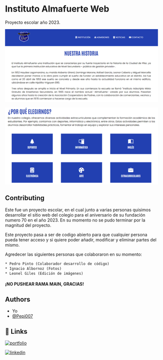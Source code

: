 
# Instituto Almafuerte Web

Proyecto escolar año 2023.


![Captura apartado historia](./img/screen-historia.png)

![Captura index](./img/screen-elegirnos.png)


## Contributing

Este fue un proyecto escolar, en el cual junto a varias personas quisimos desarrollar el sitio web del colegio para el aniversario de su fundación numero 70 en el año 2023. En su momento no se pudo terminar por la magnitud del proyecto.

Este proyecto pasa a ser de codigo abierto para que cualquier persona pueda tener acceso y si quiere poder añadir, modificar y eliminar partes del mismo.

Agredecer las siguientes personas que colaboraron en su momento:
    
    * Pedro Pinto (Colaborador desarrollo de código)
    * Ignacio Albornoz (Fotos)
    * Leonel Giles (Edición de imágenes)

#### ¡NO PUSHEAR RAMA MAIN, GRACIAS!
## Authors

- Yo
- [@Pepi007](https://github.com/Pepi007)


## 🔗 Links
[![portfolio](https://img.shields.io/badge/my_portfolio-000?style=for-the-badge&logo=ko-fi&logoColor=white)](https://www.github.com/ezep23)

[![linkedin](https://img.shields.io/badge/linkedin-0A66C2?style=for-the-badge&logo=linkedin&logoColor=white)](https://www.linkedin.com/in/ezequielpistone/)


